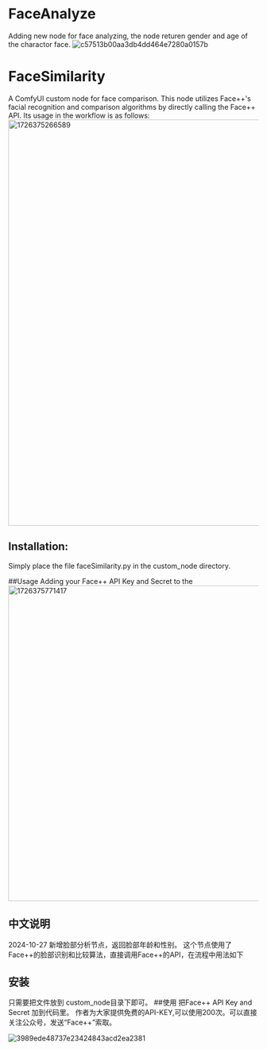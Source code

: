 # FaceAnalyze
Adding new node for face analyzing, the node returen gender and age of the charactor face.
![c57513b00aa3db4dd464e7280a0157b](https://github.com/user-attachments/assets/6cfc02ce-5a07-4dd0-bffb-64f3b2214136)


# FaceSimilarity
A ComfyUI custom node for face comparison.
This node utilizes Face++'s facial recognition and comparison algorithms by directly calling the Face++ API. Its usage in the workflow is as follows:
<img width="817" alt="1726375266589" src="https://github.com/user-attachments/assets/7415864e-7c8e-4ce1-9426-3e6fc96c8616">

## Installation:
Simply place the file faceSimilarity.py in the custom_node directory.

##Usage
Adding your Face++ API Key and Secret to the 
<img width="635" alt="1726375771417" src="https://github.com/user-attachments/assets/9f0b2fd4-2750-41fa-93f3-4cd876e940dd">


## 中文说明
2024-10-27 新增脸部分析节点，返回脸部年龄和性别。
这个节点使用了Face++的脸部识别和比较算法，直接调用Face++的API，在流程中用法如下
## 安装
只需要把文件放到 custom_node目录下即可。
##使用
把Face++ API Key and Secret 加到代码里。
作者为大家提供免费的API-KEY,可以使用200次。可以直接关注公众号，发送“Face++”索取。

![3989ede48737e23424843acd2ea2381](https://github.com/user-attachments/assets/32fc61cf-e04b-4c0a-816e-5d64d7d3635e)

